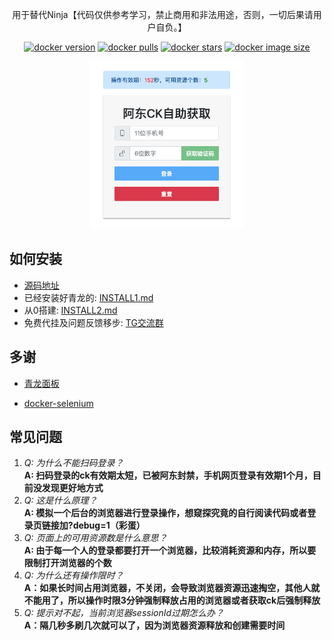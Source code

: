 <p align="center">
  用于替代Ninja【代码仅供参考学习，禁止商用和非法用途，否则，一切后果请用户自负。】
</p>

<div align="center">

[![docker version][docker-version-image]][docker-version-url] [![docker pulls][docker-pulls-image]][docker-pulls-url] [![docker stars][docker-stars-image]][docker-stars-url] [![docker image size][docker-image-size-image]][docker-image-size-url] 

[docker-pulls-image]: https://img.shields.io/docker/pulls/rubyangxg/jd-qinglong?style=flat
[docker-pulls-url]: https://hub.docker.com/r/rubyangxg/jd-qinglong
[docker-version-image]: https://img.shields.io/docker/v/rubyangxg/jd-qinglong?style=flat
[docker-version-url]: https://hub.docker.com/r/rubyangxg/jd-qinglong/tags?page=1&ordering=last_updated
[docker-stars-image]: https://img.shields.io/docker/stars/rubyangxg/jd-qinglong?style=flat
[docker-stars-url]: https://hub.docker.com/r/rubyangxg/jd-qinglong
[docker-image-size-image]: https://img.shields.io/docker/image-size/rubyangxg/jd-qinglong?style=flat
[docker-image-size-url]: https://hub.docker.com/r/rubyangxg/jd-qinglong
</div>

<p align="center">
  <img width="49%" src="/public/images/home.png">
</p>

## 如何安装
* [源码地址](https://github.com/rubyangxg/jd-qinglong)
* 已经安装好青龙的: [INSTALL1.md](INSTALL1.md)
* 从0搭建: [INSTALL2.md](INSTALL2.md)
* 免费代挂及问题反馈移步: [TG交流群](https://t.me/joinchat/3JfrwNPoHFY2MGNl)

## 多谢

* [青龙面板](https://github.com/whyour/qinglong)

* [docker-selenium](https://github.com/SeleniumHQ/docker-selenium)
## 常见问题
1. _Q: 为什么不能扫码登录？_  
**A: 扫码登录的ck有效期太短，已被阿东封禁，手机网页登录有效期1个月，目前没发现更好地方式**
2. _Q: 这是什么原理？_  
**A: 模拟一个后台的浏览器进行登录操作，想窥探究竟的自行阅读代码或者登录页链接加?debug=1（彩蛋）**
3. _Q: 页面上的可用资源数是什么意思？_  
**A: 由于每一个人的登录都要打开一个浏览器，比较消耗资源和内存，所以要限制打开浏览器的个数**
4. _Q: 为什么还有操作限时？_  
**A：如果长时间占用浏览器，不关闭，会导致浏览器资源迅速掏空，其他人就不能用了，所以操作时限3分钟强制释放占用的浏览器或者获取ck后强制释放**
5. _Q: 提示对不起，当前浏览器sessionId过期怎么办？_  
**A：隔几秒多刷几次就可以了，因为浏览器资源释放和创建需要时间**
